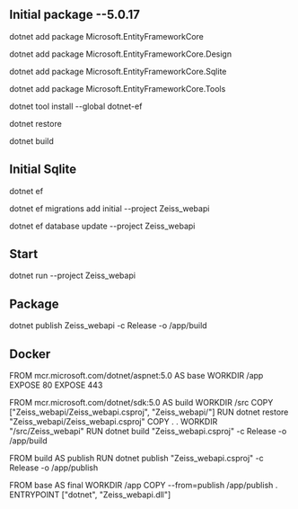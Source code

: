 ## Initial package --5.0.17

dotnet add package Microsoft.EntityFrameworkCore

dotnet add package Microsoft.EntityFrameworkCore.Design

dotnet add package Microsoft.EntityFrameworkCore.Sqlite

dotnet add package Microsoft.EntityFrameworkCore.Tools

dotnet tool install --global dotnet-ef

dotnet restore

dotnet build

## Initial Sqlite

dotnet ef

dotnet ef migrations add initial --project Zeiss_webapi

dotnet ef database update --project Zeiss_webapi

## Start
dotnet run --project Zeiss_webapi

## Package

dotnet publish Zeiss_webapi -c Release -o /app/build

## Docker

FROM mcr.microsoft.com/dotnet/aspnet:5.0 AS base
WORKDIR /app
EXPOSE 80
EXPOSE 443

FROM mcr.microsoft.com/dotnet/sdk:5.0 AS build
WORKDIR /src
COPY ["Zeiss_webapi/Zeiss_webapi.csproj", "Zeiss_webapi/"]
RUN dotnet restore "Zeiss_webapi/Zeiss_webapi.csproj"
COPY . .
WORKDIR "/src/Zeiss_webapi"
RUN dotnet build "Zeiss_webapi.csproj" -c Release -o /app/build

FROM build AS publish
RUN dotnet publish "Zeiss_webapi.csproj" -c Release -o /app/publish

FROM base AS final
WORKDIR /app
COPY --from=publish /app/publish .
ENTRYPOINT ["dotnet", "Zeiss_webapi.dll"]
